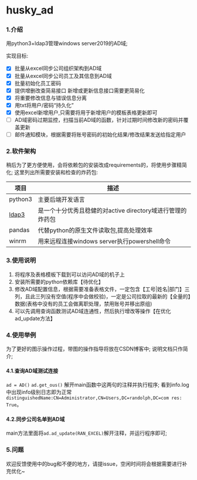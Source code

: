 <!--
 * @Author: randolph
 * @Date: 2020-05-27 14:30:31
 * @LastEditors: randolph
 * @LastEditTime: 2020-05-31 02:27:59
 * @version: 1.0
 * @Contact: cyg0504@outlook.com
 * @Descripttion: 
--> 
# husky_ad

### 1.介绍

用python3+ldap3管理windows server2019的AD域; 

实现目标: 

- [x] 批量从excel同步公司组织架构到AD域
- [x] 批量从excel同步公司员工及其信息到AD域
- [x] 批量初始化员工密码
- [x] 提供增删改查简易接口 新增或更新信息接口需要更简易化
- [x] 将重要修改信息与错误信息分离
- [x] 用txt将用户/密码“持久化”
- [x] 使用excel新增用户,只需要将用于新增用户的模板表格更新即可
- [ ] AD域密码过期监控，扫描当前AD域的函数，针对过期时间修改新的密码并覆盖更新
- [ ] 邮件通知模块，根据需要将账号密码的初始化结果/修改结果发送给指定用户

### 2.软件架构
稍后为了更方便使用，会将依赖包的安装改成requirements的，将使用步骤精简化;
这里列出所需要安装和检查的炸药包:

| 项目                                   | 描述                                                       |
| -------------------------------------- | ---------------------------------------------------------- |
| python3                                | 主要后端开发语言                                           |
| [ldap3](https://ldap3.readthedocs.io/) | 是一个十分优秀且稳健的对active directory域进行管理的炸药包 |
| pandas                                 | 代替python的原生文件读取包,提高处理效率                    |
| winrm                                  | 用来远程连接windows server执行powershell命令               |

### 3.使用说明

1. 将程序及表格模板下载到可以访问AD域的机子上
2. 安装所需要的python依赖库【待优化】
3. 修改AD域配置信息，根据需要准备表格文件，一定包含【工号|姓名|部门】三列，且此三列没有空值(程序中会做校验)，一定是公司拉取的最新的【全量的】数据(表格中没有的员工会做离职处理，禁用账号并移出原组)
4. 可以先调用查询函数测试AD域连通性，然后执行增改等操作【在优化ad_update方法】

### 4.使用举例
为了更好的图示操作过程，带图的操作指导将放在CSDN博客中; 说明文档只作简介;
#### 4.1.查询AD域测试连接
`ad = AD()`
`ad.get_ous()`
解开main函数中这两句的注释并执行程序;
看到info.log中出现info级别日志即为正常`distinguishedName:CN=Administrator,CN=Users,DC=randolph,DC=com res: True`。

#### 4.2.同步公司名单到AD域
main方法里面将`ad.ad_update(RAN_EXCEL)`解开注释，并运行程序即可;

### 5.问题
欢迎反馈使用中的bug和不便的地方，请提issue，空闲时间将会根据需要进行补充优化~